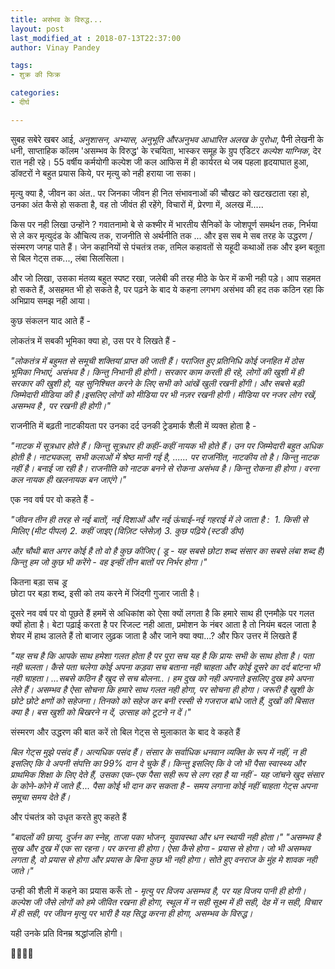 ```yaml
---
title: असंभव के विरुद्ध...
layout: post
last_modified_at : 2018-07-13T22:37:00
author: Vinay Pandey

tags:
- शुक्र की फिक्र

categories:
- दीर्घ

---
```


सुबह सबेरे खबर आई,  *अनुशासन, अभ्यास, अनुभूति औरअनुभव आधारित अलख के पुरोधा*, पैनी लेखनी के धनी, साप्ताहिक कॉलम 'असम्भव के विरुद्ध'  के रचयिता, भास्कर समूह के ग्रुप एडिटर *कल्पेश याग्निक*, देर रात नही रहे। 55 वर्षीय कर्मयोगी कल्पेश जी कल आफिस में ही कार्यरत थे जब पहला हृदयाघात हुआ, डॉक्टरों ने बहुत प्रयास किये, पर मृत्यु को नही हराया जा सका। 

मृत्यु क्या है, जीवन का अंत.. 
पर जिनका जीवन ही नित संभावनाओं की चौखट को खटखटाता रहा हो, उनका अंत कैसे हो सकता है, वह तो जीवंत ही रहेंगे, विचारों में, प्रेरणा में, अलख में..... 

किस पर नही लिखा उन्होंने ?  गवातनामो बे से कश्मीर में भारतीय सैनिकों के जोशपूर्ण समर्थन तक, निर्भया से ले कर मृत्युदंड के औचित्य तक, राजनीति से अर्थनीति तक ... और इस सब मे सब तरह के उद्धरण / संस्मरण जगह पाते हैं। जेन कहानियों से पंचतंत्र तक, तमिल कहावतों से यहूदी कथाओं तक और इब्न बतूता से बिल गेट्स तक..., लंबा सिलसिला।

 और जो लिखा, उसका मंतव्य बहुत स्पष्ट रखा, जलेबी की तरह मीठे के फेर में कभी नही पड़े। आप सहमत हो सकते हैं, असहमत भी हो सकते है, पर पढ़ने के बाद ये कहना लगभग असंभव की हद तक कठिन रहा कि अभिप्राय समझ नही आया।

कुछ संकलन याद आते हैं -

लोकतंत्र में सबकी भूमिका क्या हो, उस पर वे लिखते हैं -

_"लोकतंत्र में बहुमत से समूची शक्तियां प्राप्त की जाती हैं। पराजित हुए प्रतिनिधि कोई जनहित में ठोस भूमिका निभाएं, असंभव है। किन्तु निभानी ही  होगी। सरकार काम करती ही रहे, लोगों की खुशी में ही सरकार की खुशी हो, यह सुनिश्चित करने के लिए सभी को आंखें खुली रखनी होंगी।_
_और सबसे बड़ी जिम्मेदारी मीडिया की है।इसलिए लोगों को मीडिया पर भी नज़र रखनी होगी। मीडिया पर नजर लोग रखें, असम्भव है , पर रखनी ही होगी।"_

राजनीति में बढ़ती नाटकीयता पर उनका दर्द उनकी ट्रेडमार्क शैली में व्यक्त होता है -

_"नाटक में सूत्रधार होते हैं। किन्तु सूत्रधार ही कहीं-कहीं नायक भी होते हैं। उन पर जिम्मेदारी बहुत अधिक होती है। नाट्यकला, सभी कलाओं में श्रेष्ठ मानी गई है, ...... पर राजनीित, नाटकीय तो है। किन्तु नाटक नहीं है। बनाई जा रही है।_
_*राजनीति को नाटक बनने से रोकना असंभव है। किन्तु रोकना ही होगा। वरना कल नायक ही खलनायक बन जाएंगे।*"_

एक नव वर्ष पर वो कहते हैं -

_"जीवन तीन ही तरह से नई बातों, नई दिशाओं और नई ऊंचाई-नई गहराई में ले जाता है :_ 
_1. किसी से मिलिए (मीट पीपल)_
_2. कहीं जाइए (विज़िट प्लेसेज़)_
_3. कुछ पढ़िये (स्टडी डीप)_

_औऱ चौथी बात अगर कोई है तो वो है_
_*कुछ कीजिए ( डू - यह सबसे छोटा शब्द संसार का सबसे लंबा शब्द है)* किन्तु हम जो कुछ भी करेंगे - वह इन्हीं तीन बातों पर निर्भर होगा।"_

कितना बड़ा सच 
*डू*  
छोटा पर  बड़ा शब्द, इसी को तय करने में जिंदगी गुजार जाती है।

दूसरे नव वर्ष पर वो पूछते हैं हममें से अधिकांश को ऐसा क्यों लगता है कि हमारे साथ ही एनमौक़े पर गलत क्यों होता है। बेटा पढ़ाई करता है पर रिजल्ट नही आता, प्रमोशन के नंबर आता है तो नियंम बदल जाता है शेयर में हाथ डालते हैं तो बाजार लुढ़क जाता है और जाने क्या क्या...? 
और फिर उत्तर में लिखते हैं
 
_"यह सच है कि आपके साथ हमेशा गलत होता है पर पूरा सच यह है कि प्रायः सभी के साथ होता है। पता नही चलता। कैसे पता चलेगा कोई अपना कड़वा सच बताना नही चाहता और कोई दूसरे का दर्द बांटना भी नही चाहता। ...सबसे कठिन है खुद से सच बोलना..।_
_*हम दुख को नही अपनाते इसलिए दुख हमे अपना लेते हैं। असम्भव है ऐसा सोचना कि हमारे साथ गलत नही होगा, पर सोचना ही होगा*। _जरूरी है खुशी के छोटे छोटे क्षणों को सहेजना। तिनको को सहेज कर बनी रस्सी से गजराज बांधे जाते हैं, दुखों की बिसात क्या है। बस *खुशी को बिखरने न दें, उत्साह को टूटने न दें।*_"_

संस्मरण और उद्धरण की बात करें तो बिल गेट्स से मुलाकात के बाद वे कहते हैं

_बिल गेट्स मुझे पसंद हैं। अत्यधिक पसंद हैं। संसार के सर्वाधिक धनवान व्यक्ति के रूप में नहीं, न ही इसलिए कि वे अपनी संपत्ति का 99% दान दे चुके हैं।_
_किन्तु इसलिए कि वे जो भी पैसा स्वास्थ्य और प्राथमिक शिक्षा के लिए देते हैं, उसका एक-एक पैसा सही रूप से लग रहा है या नहीं - यह जांचने खुद संसार के कोने-कोने में जाते हैं.... *पैसा कोई भी दान कर सकता है - समय लगाना कोई नहीं चाहता*  गेट्स अपना समूचा समय देते हैं।_

और पंचतंत्र को उधृत करते हुए कहते हैं

_"बादलों की छाया, दुर्जन का स्नेह, ताजा पका भोजन, युवावस्था और धन स्थायी नही होता।"_
_"असम्भव है सुख और दुख में एक सा रहना। पर करना ही होगा। ऐसा कैसे होगा - प्रयास से होगा। *जो भी असम्भव लगता है, वो प्रयास से होगा और प्रयास के बिना कुछ भी नही होगा।* सोते हुए वनराज के मुंह मे शावक नही जाते।"_

उन्ही की शैली में कहने का प्रयास करूँ तो -
 *मृत्यु पर विजय असम्भव है, पर यह विजय पानी ही होगी। कल्पेश जी जैसे लोगों को हमे जीवित रखना ही होगा, स्थूल में न सही सूक्ष्म में ही सही, देह में न सही, विचार में ही सही, पर जीवन मृत्यु पर भारी है यह सिद्ध करना ही होगा, असम्भव के विरुद्ध।*

यही उनके प्रति विनम्र श्रद्धांजलि होगी।

🙏🌷🌷🙏
